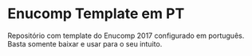# Enucomp Template em PT

Repositório com template do Enucomp 2017 configurado em português. Basta somente baixar e usar para o seu intuito.
